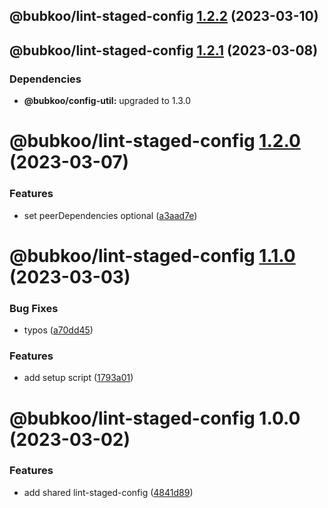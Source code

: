 ## @bubkoo/lint-staged-config [1.2.2](https://github.com/bubkoo/configs/compare/@bubkoo/lint-staged-config@1.2.1...@bubkoo/lint-staged-config@1.2.2) (2023-03-10)

## @bubkoo/lint-staged-config [1.2.1](https://github.com/bubkoo/configs/compare/@bubkoo/lint-staged-config@1.2.0...@bubkoo/lint-staged-config@1.2.1) (2023-03-08)





### Dependencies

* **@bubkoo/config-util:** upgraded to 1.3.0

# @bubkoo/lint-staged-config [1.2.0](https://github.com/bubkoo/configs/compare/@bubkoo/lint-staged-config@1.1.0...@bubkoo/lint-staged-config@1.2.0) (2023-03-07)


### Features

* set peerDependencies optional ([a3aad7e](https://github.com/bubkoo/configs/commit/a3aad7eca9b2ab0c0e5a60dcbfad48b08f4adc3d))

# @bubkoo/lint-staged-config [1.1.0](https://github.com/bubkoo/configs/compare/@bubkoo/lint-staged-config@1.0.0...@bubkoo/lint-staged-config@1.1.0) (2023-03-03)


### Bug Fixes

* typos ([a70dd45](https://github.com/bubkoo/configs/commit/a70dd45ea0370681b7530e7a637558d333d64b56))


### Features

* add setup script ([1793a01](https://github.com/bubkoo/configs/commit/1793a011116b68250b262ab9ffa679b03c0aabcd))

# @bubkoo/lint-staged-config 1.0.0 (2023-03-02)

### Features

- add shared lint-staged-config ([4841d89](https://github.com/bubkoo/configs/commit/4841d89ac38b06d735d2fcc03c836491f5e3322e))
